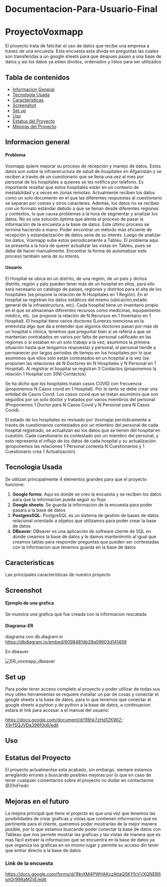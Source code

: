 # Documentacion-Para-Usuario-Final

# ProyectoVoxmapp

El proyecto trata de falicitar el uso de datos que recibe una empresa a travez de una encuesta. Esta encuesta esta divida en preguntas las cuales son transferidas a un google sheets para que despues pasen a una base de datos y asi los datos ya esten dividos, ordenados y listos para ser utilizados

## Tabla de contenidos

+ [Informacion General](https://github.com/ZihiFredo/Documentacion-Para-Usuario-Final/blob/main/README.md#informacion-general)
+ [Tecnologia Usada](https://github.com/ZihiFredo/Documentacion-Para-Usuario-Final/blob/main/README.md#tecnologia-usada)
+ [Caracteristicas](https://github.com/ZihiFredo/Documentacion-Para-Usuario-Final/blob/main/README.md#caracteristicas)
+ [Screenshot](https://github.com/ZihiFredo/Documentacion-Para-Usuario-Final/blob/main/README.md#screenshot)
+ [Set up](https://github.com/ZihiFredo/Documentacion-Para-Usuario-Final/blob/main/README.md#set-up)
+ [Uso](https://github.com/ZihiFredo/Documentacion-Para-Usuario-Final/blob/main/README.md#uso)
+ [Estatus del Proyecto](https://github.com/ZihiFredo/Documentacion-Para-Usuario-Final/blob/main/README.md#estatus-del-proyecto)
+ [Mejoras del Proyecto](https://github.com/ZihiFredo/Documentacion-Para-Usuario-Final/blob/main/README.md#mejoras-en-el-futuro)


## Informacion general

#### Problema
Voxmapp quiere mejorar su proceso de recepción y manejo de datos. Estos datos son sobre la infraestructura de salud de hospitales en Afganistán y se reciben a través de un cuestionario que se llena una vez al mes por personal de los hospitales a quienes se les notifica por telefono. Es importante resaltar que estos hospitales están en un contexto de inestabilidad y a veces en zonas remotas. Actualmente reciben los datos como un solo documento en el que las diferentes respuestas al cuestionario se separan por comas y otros caracteres. Además, los datos no se reciben con un formato estándar debido a que se llenan desde diferentes regiones y contextos, lo que causa problemas a la hora de segmentar y analizar los datos. No es una solución óptima que alenta el proceso de pasar la información de la encuesta a la base de datos. Este último proceso se termina haciendo a mano. Poder encontrar un método más eficiente de recepción y estandarización de datos sería de su interés. Luego de analizar los datos, Voxmapp sube estos periodicamente a Tableu. El problema aquí se presenta a la hora de querer actualizar las vistas en Tableu, pues se debe de hacer manualmente. Encontrar la forma de automatizar este proceso también sería de su interés. 

#### Usuario
El Hospital se ubica en un distrito, de una región, de un país y dichos distrito, región y páis pueden tener más de un hospital en ellos, para ello será necesario un catálogo de países, regiones y distritos para el alta de los hospitales (se propone la relación de N Hospitales en 1 Región). En el hospital se registran los datos estáticos del mismo (ubicación,estado general de la infraestructura, etc). Cada hospital tiene un inventario propio en el que se almacenan diferentes recursos como medicinas, equipamiento médico, etc. (se propone la relación de N Recursos en 1 Inventario en 1 Hospital). El hospital tiene varios doctores (Lorenzo menciona en la entrevista algo que da a entender que algunos doctores pasan por más de un hospital o clínica, tenemos que preguntar bien si se refería a que se mantenían contratados en varios por falta de personal calificado en las regiones o si estaban en un solo trabajo a la vez; asumimos la primera situación hasta que tengamos respuesta) y personal; el personal tiende a permanecer por largos periodos de tiempo en los hospitales por lo que asumimos que ellos solo están contratados en un hospital a la vez (se proponen las relaciones de N Doctores en N Hospitales y N Personal en 1 Hospital). Al registrar el hospital se registran 3 Contactos (proponemos la relación  1 Hospital con 3(N) Contactos) 

Se ha dicho que los hospitales tratan casos COVID con frecuencia (proponemos N Casos covid en 1 Hospital). Por lo tanto se debe crear una entidad de Casos Covid. Los casos covid que se tratan asumimos que son seguidos por un solo doctor y tratados por varios miembros del personal (Proponemos 1 Doctor para N Casos Covid y N Personal para N Casos Covid). 

El estado de los hospitales es revisado por Voxmapp periódicamente a través de cuestionarios contestados por un miembro del personal de cada hospital registrado, se actualizan así los datos que se tienen del hospital en cuestión. Cada cuestionario es contestado por un miembro del personal, y esto representa el influjo de los datos de cada hospital y su actualización (proponemos las relaciones 1 Personal contesta N Cuestionarios y 1 Cuestionario crea 1 Actualización).

## Tecnologia Usada

Se utilizan principalmente 4 elementos grandes para que el proyecto funcione:

1. __Google forms__: Aqui es donde se creo la encuesta y se reciben los datos para que la informacion pueda seguir su flujo
2. __Google sheets__: Se guarda la informacion de la encuesta para poder pasara a la base de datos
3. __PostgresSQL__: PostgreSQL es un sistema de gestión de bases de datos relacional orientado a objetos que utilizamos para poder crear la base de datos
4. __DBeaver__: DBeaver es una aplicación de software cliente de SQL en donde creamos la base de datos y le damos mantenimnto al igual que creamos tablas para responder preguntas que pueden ser contestadas con la informacion que tenemos guarda en la base de datos

## Caracteristicas

Las principales caracteristicas de nuestro proyecto 

## Screenshot

#### Ejemplo de una grafica

Se muestra una grafica que fue creada con la informacion rescatada

#### Diagrama-ER

diagrama con db.diagram.io
https://dbdiagram.io/embed/6098481db29a09603d141499

En dbeaver

![ER_voxmapp_dbeaver](https://user-images.githubusercontent.com/77375206/117859721-fdcd0180-b254-11eb-8251-1de45397df5d.PNG)

## Set up

Para poder tener acceso completo al proyecto y poder utilizar de todas sus muy utiles herramientas se requiere installar un par de cosas y conectar el google sheets a la base de datos, para lo que tenemos que conectar el google sheets a pyhton y de python a la base de datos, a continuacion estara el link para accesar a el manual del usuario:

https://docs.google.com/document/d/1f8hk7zHd1ZKWIZ-X9rfSQJVDa396f0n6/edit

## Uso

## Estatus del Proyecto

El proyecto actualmentse esta acabado, sin embargo, siempre estamos arreglando errores y buscando posibles mejoras por lo que en caso de tener cualquier comentarios sobre el proyecto no dudar en contactarme @ZihiFredo

## Mejoras en el futuro

La mejora principal que tiene el projecto es que una vez que tenemos las posibilidades de crear graficas y vistas que contienen informacion que es pertinente para el cliente, queremos poder mostrarlas de la mejor manera posible, por lo que estamos buscando poder conectar la base de datos con Tableau que nos permite mostrar las graficas y las vistas de manera que es mas facil extraer la informacion que se encuentra en la base de datos ya que organiza los graficas en un mismo lugar y permite su acceso din tener que entrar directo a la base de datos

### Link de la encuesta

https://docs.google.com/forms/d/1NnXM4PWHAKxzAtIaQ5KYfcVVXQNEB6snOr99RaMZijE/edit
